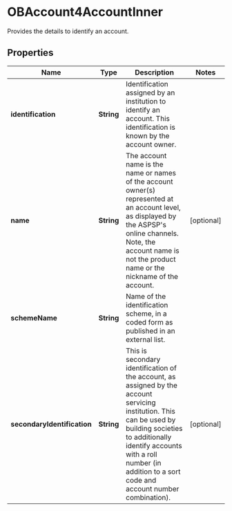 

# OBAccount4AccountInner

Provides the details to identify an account.

## Properties

| Name | Type | Description | Notes |
|------------ | ------------- | ------------- | -------------|
|**identification** | **String** | Identification assigned by an institution to identify an account. This identification is known by the account owner. |  |
|**name** | **String** | The account name is the name or names of the account owner(s) represented at an account level, as displayed by the ASPSP&#39;s online channels. Note, the account name is not the product name or the nickname of the account. |  [optional] |
|**schemeName** | **String** | Name of the identification scheme, in a coded form as published in an external list. |  |
|**secondaryIdentification** | **String** | This is secondary identification of the account, as assigned by the account servicing institution.  This can be used by building societies to additionally identify accounts with a roll number (in addition to a sort code and account number combination). |  [optional] |



